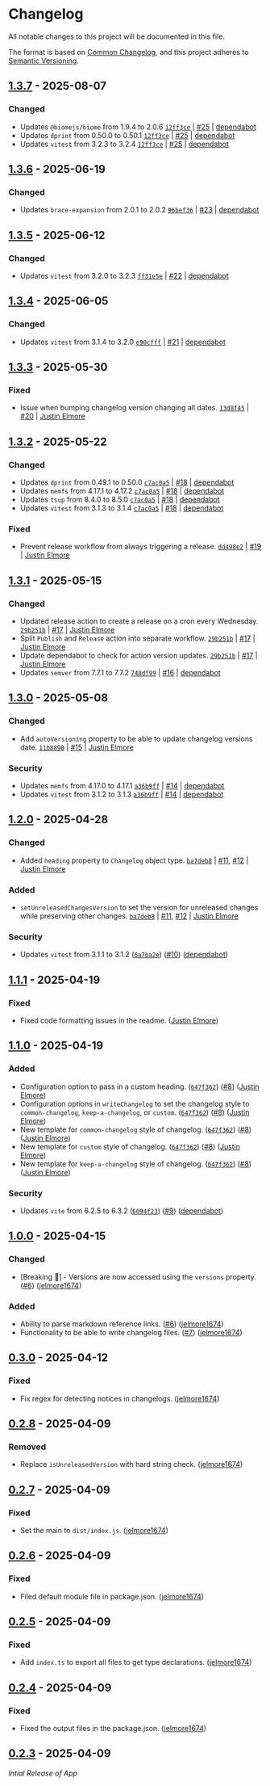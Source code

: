 # Changelog

All notable changes to this project will be documented in this file.

The format is based on [Common Changelog](https://common-changelog.org),
and this project adheres to [Semantic Versioning](https://semver.org/spec/v2.0.0.html).

## [1.3.7] - 2025-08-07

### Changed

- Updates `@biomejs/biome` from 1.9.4 to 2.0.6 [`12ff3ce`](https://github.com/jelmore1674/changelog/commit/12ff3ce4b46344f8f309ee9113397e13a933943f) | [#25](https://github.com/jelmore1674/changelog/pull/25) | [dependabot](https://github.com/apps/dependabot)
- Updates `dprint` from 0.50.0 to 0.50.1 [`12ff3ce`](https://github.com/jelmore1674/changelog/commit/12ff3ce4b46344f8f309ee9113397e13a933943f) | [#25](https://github.com/jelmore1674/changelog/pull/25) | [dependabot](https://github.com/apps/dependabot)
- Updates `vitest` from 3.2.3 to 3.2.4 [`12ff3ce`](https://github.com/jelmore1674/changelog/commit/12ff3ce4b46344f8f309ee9113397e13a933943f) | [#25](https://github.com/jelmore1674/changelog/pull/25) | [dependabot](https://github.com/apps/dependabot)

## [1.3.6] - 2025-06-19

### Changed

- Updates `brace-expansion` from 2.0.1 to 2.0.2 [`96bef36`](https://github.com/jelmore1674/changelog/commit/96bef366d0d9937833055f82f4e989abda9e03a4) | [#23](https://github.com/jelmore1674/changelog/pull/23) | [dependabot](https://github.com/apps/dependabot)

## [1.3.5] - 2025-06-12

### Changed

- Updates `vitest` from 3.2.0 to 3.2.3 [`ff31e5e`](https://github.com/jelmore1674/changelog/commit/ff31e5e6260aaa72d14ce5469bed176f22086fb0) | [#22](https://github.com/jelmore1674/changelog/pull/22) | [dependabot](https://github.com/apps/dependabot)

## [1.3.4] - 2025-06-05

### Changed

- Updates `vitest` from 3.1.4 to 3.2.0 [`e90cfff`](https://github.com/jelmore1674/changelog/commit/e90cfff48751f6b695781428140ca0f37c037e53) | [#21](https://github.com/jelmore1674/changelog/pull/21) | [dependabot](https://github.com/apps/dependabot)

## [1.3.3] - 2025-05-30

### Fixed

- Issue when bumping changelog version changing all dates. [`13d8f45`](https://github.com/jelmore1674/changelog/commit/13d8f45f9da039d5ca9aae0c4c370199ec164824) | [#20](https://github.com/jelmore1674/changelog/pull/20) | [Justin Elmore](https://github.com/jelmore1674)

## [1.3.2] - 2025-05-22

### Changed

- Updates `dprint` from 0.49.1 to 0.50.0 [`c7ac0a5`](https://github.com/jelmore1674/changelog/commit/c7ac0a5fadf00ea4e0eaffdbd1dc2d453bcc3879) | [#18](https://github.com/jelmore1674/changelog/pull/18) | [dependabot](https://github.com/apps/dependabot)
- Updates `memfs` from 4.17.1 to 4.17.2 [`c7ac0a5`](https://github.com/jelmore1674/changelog/commit/c7ac0a5fadf00ea4e0eaffdbd1dc2d453bcc3879) | [#18](https://github.com/jelmore1674/changelog/pull/18) | [dependabot](https://github.com/apps/dependabot)
- Updates `tsup` from 8.4.0 to 8.5.0 [`c7ac0a5`](https://github.com/jelmore1674/changelog/commit/c7ac0a5fadf00ea4e0eaffdbd1dc2d453bcc3879) | [#18](https://github.com/jelmore1674/changelog/pull/18) | [dependabot](https://github.com/apps/dependabot)
- Updates `vitest` from 3.1.3 to 3.1.4 [`c7ac0a5`](https://github.com/jelmore1674/changelog/commit/c7ac0a5fadf00ea4e0eaffdbd1dc2d453bcc3879) | [#18](https://github.com/jelmore1674/changelog/pull/18) | [dependabot](https://github.com/apps/dependabot)

### Fixed

- Prevent release workflow from always triggering a release. [`dd498e2`](https://github.com/jelmore1674/changelog/commit/dd498e26f53150c3c953216a7463a0cc7ddcff2b) | [#19](https://github.com/jelmore1674/changelog/pull/19) | [Justin Elmore](https://github.com/jelmore1674)

## [1.3.1] - 2025-05-15

### Changed

- Updated release action to create a release on a cron every Wednesday. [`29b251b`](https://github.com/jelmore1674/changelog/commit/29b251bc20827a163d3bc59ca284979a413934cf) | [#17](https://github.com/jelmore1674/changelog/pull/17) | [Justin Elmore](https://github.com/jelmore1674)
- Split `Publish` and `Release` action into separate workflow. [`29b251b`](https://github.com/jelmore1674/changelog/commit/29b251bc20827a163d3bc59ca284979a413934cf) | [#17](https://github.com/jelmore1674/changelog/pull/17) | [Justin Elmore](https://github.com/jelmore1674)
- Update dependabot to check for action version updates. [`29b251b`](https://github.com/jelmore1674/changelog/commit/29b251bc20827a163d3bc59ca284979a413934cf) | [#17](https://github.com/jelmore1674/changelog/pull/17) | [Justin Elmore](https://github.com/jelmore1674)
- Updates `semver` from 7.7.1 to 7.7.2 [`748df99`](https://github.com/jelmore1674/changelog/commit/748df99fbbee0aec624d91abe94b410fa6a9eb1e) | [#16](https://github.com/jelmore1674/changelog/pull/16) | [dependabot](https://github.com/apps/dependabot)

## [1.3.0] - 2025-05-08

### Changed

- Add `autoVersioning` property to be able to update changelog versions date. [`11b8890`](https://github.com/jelmore1674/changelog/commit/11b8890dc44f56d41cfee7eb6a3419b34add702b) | [#15](https://github.com/jelmore1674/changelog/pull/15) | [Justin Elmore](https://github.com/jelmore1674)

### Security

- Updates `memfs` from 4.17.0 to 4.17.1 [`a36b9ff`](https://github.com/jelmore1674/changelog/commit/a36b9ff15e40abc4ada43a96840e4f09f61924be) | [#14](https://github.com/jelmore1674/changelog/pull/14) | [dependabot](https://github.com/apps/dependabot)
- Updates `vitest` from 3.1.2 to 3.1.3 [`a36b9ff`](https://github.com/jelmore1674/changelog/commit/a36b9ff15e40abc4ada43a96840e4f09f61924be) | [#14](https://github.com/jelmore1674/changelog/pull/14) | [dependabot](https://github.com/apps/dependabot)

## [1.2.0] - 2025-04-28

### Changed

- Added `heading` property to `Changelog` object type. [`ba7deb8`](https://github.com/jelmore1674/changelog/commit/ba7deb8f6399feaf6e93cadbf9753baba3098203) | [#11](https://github.com/jelmore1674/changelog/issues/11), [#12](https://github.com/jelmore1674/changelog/pull/12) | [Justin Elmore](https://github.com/jelmore1674)

### Added

- `setUnreleasedChangesVersion` to set the version for unreleased changes while preserving other changes. [`ba7deb8`](https://github.com/jelmore1674/changelog/commit/ba7deb8f6399feaf6e93cadbf9753baba3098203) | [#11](https://github.com/jelmore1674/changelog/issues/11), [#12](https://github.com/jelmore1674/changelog/pull/12) | [Justin Elmore](https://github.com/jelmore1674)

### Security

- Updates `vitest` from 3.1.1 to 3.1.2 ([`6a7ba2e`](https://github.com/jelmore1674/changelog/commit/6a7ba2e3b975aec62e70496fb3d93e1a633cf94e)) ([#10](https://github.com/jelmore1674/changelog/pull/10)) ([dependabot](https://github.com/apps/dependabot))

## [1.1.1] - 2025-04-19

### Fixed

- Fixed code formatting issues in the readme. ([Justin Elmore](https://github.com/jelmore1674))

## [1.1.0] - 2025-04-19

### Added

- Configuration option to pass in a custom heading. ([`647f362`](https://github.com/jelmore1674/changelog/commit/647f3624be95f9e27a9caa1b8eaf7861500677c9)) ([#8](https://github.com/jelmore1674/changelog/pull/8)) ([Justin Elmore](https://github.com/jelmore1674))
- Configuration options in `writeChangelog` to set the changelog style to `common-changelog`, `keep-a-changelog`, or `custom`. ([`647f362`](https://github.com/jelmore1674/changelog/commit/647f3624be95f9e27a9caa1b8eaf7861500677c9)) ([#8](https://github.com/jelmore1674/changelog/pull/8)) ([Justin Elmore](https://github.com/jelmore1674))
- New template for `common-changelog` style of changelog. ([`647f362`](https://github.com/jelmore1674/changelog/commit/647f3624be95f9e27a9caa1b8eaf7861500677c9)) ([#8](https://github.com/jelmore1674/changelog/pull/8)) ([Justin Elmore](https://github.com/jelmore1674))
- New template for `custom` style of changelog. ([`647f362`](https://github.com/jelmore1674/changelog/commit/647f3624be95f9e27a9caa1b8eaf7861500677c9)) ([#8](https://github.com/jelmore1674/changelog/pull/8)) ([Justin Elmore](https://github.com/jelmore1674))
- New template for `keep-a-changelog` style of changelog. ([`647f362`](https://github.com/jelmore1674/changelog/commit/647f3624be95f9e27a9caa1b8eaf7861500677c9)) ([#8](https://github.com/jelmore1674/changelog/pull/8)) ([Justin Elmore](https://github.com/jelmore1674))

### Security

- Updates `vite` from 6.2.5 to 6.3.2 ([`6094f23`](https://github.com/jelmore1674/changelog/commit/6094f234b0af939ca4d4fcc2cdde58af471afb3c)) ([#9](https://github.com/jelmore1674/changelog/pull/9)) ([dependabot](https://github.com/apps/dependabot))

## [1.0.0] - 2025-04-15

### Changed

- [Breaking 🧨] - Versions are now accessed using the `versions` property. ([#6](https://github.com/jelmore1674/changelog/pull/6)) ([jelmore1674](https://github.com/jelmore1674))

### Added

- Ability to parse markdown reference links. ([#6](https://github.com/jelmore1674/changelog/pull/6)) ([jelmore1674](https://github.com/jelmore1674))
- Functionality to be able to write changelog files. ([#7](https://github.com/jelmore1674/changelog/pull/7)) ([jelmore1674](https://github.com/jelmore1674))

## [0.3.0] - 2025-04-12

### Fixed

- Fix regex for detecting notices in changelogs. ([jelmore1674](https://github.com/jelmore1674))

## [0.2.8] - 2025-04-09

### Removed

- Replace `isUnreleasedVersion` with hard string check. ([jelmore1674](https://github.com/jelmore1674))

## [0.2.7] - 2025-04-09

### Fixed

- Set the main to `dist/index.js`. ([jelmore1674](https://github.com/jelmore1674))

## [0.2.6] - 2025-04-09

### Fixed

- Filed default module file in package.json. ([jelmore1674](https://github.com/jelmore1674))

## [0.2.5] - 2025-04-09

### Fixed

- Add `index.ts` to export all files to get type declarations. ([jelmore1674](https://github.com/jelmore1674))

## [0.2.4] - 2025-04-09

### Fixed

- Fixed the output files in the package.json. ([jelmore1674](https://github.com/jelmore1674))

## [0.2.3] - 2025-04-09

_Intial Release of App_

[1.3.7]: https://github.com/jelmore1674/changelog/releases/tag/v1.3.7
[1.3.6]: https://github.com/jelmore1674/changelog/releases/tag/v1.3.6
[1.3.5]: https://github.com/jelmore1674/changelog/releases/tag/v1.3.5
[1.3.4]: https://github.com/jelmore1674/changelog/releases/tag/v1.3.4
[1.3.3]: https://github.com/jelmore1674/changelog/releases/tag/v1.3.3
[1.3.2]: https://github.com/jelmore1674/changelog/releases/tag/v1.3.2
[1.3.1]: https://github.com/jelmore1674/changelog/releases/tag/v1.3.1
[1.3.0]: https://github.com/jelmore1674/changelog/releases/tag/v1.3.0
[1.2.0]: https://github.com/jelmore1674/changelog/releases/tag/v1.2.0
[1.1.1]: https://github.com/jelmore1674/changelog/releases/tag/v1.1.1
[1.1.0]: https://github.com/jelmore1674/changelog/releases/tag/v1.1.0
[1.0.0]: https://github.com/jelmore1674/changelog/releases/tag/v1.0.0
[0.3.0]: https://github.com/jelmore1674/changelog/releases/tag/v0.3.0
[0.2.8]: https://github.com/jelmore1674/changelog/releases/tag/v0.2.8
[0.2.7]: https://github.com/jelmore1674/changelog/releases/tag/v0.2.7
[0.2.6]: https://github.com/jelmore1674/changelog/releases/tag/v0.2.6
[0.2.5]: https://github.com/jelmore1674/changelog/releases/tag/v0.2.5
[0.2.4]: https://github.com/jelmore1674/changelog/releases/tag/v0.2.4
[0.2.3]: https://github.com/jelmore1674/changelog/releases/tag/v0.2.3

